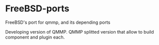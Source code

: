 FreeBSD-ports
=============

FreeBSD's port for qmmp, and its depending ports

Developing version of QMMP.
QMMP splitted version that allow to build component and plugin each.
